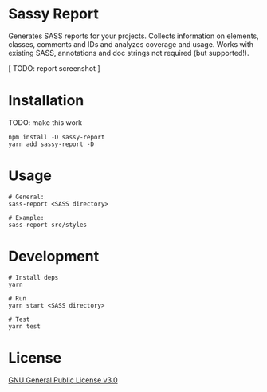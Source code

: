 # Sassy Report

Generates SASS reports for your projects. Collects information on elements, classes, comments and IDs and analyzes coverage and usage. Works with existing SASS, annotations and doc strings not required (but supported!).

[ TODO: report screenshot ]

# Installation

TODO: make this work

```
npm install -D sassy-report
yarn add sassy-report -D
```

# Usage

```
# General:
sass-report <SASS directory>

# Example:
sass-report src/styles
```

# Development

```
# Install deps
yarn

# Run
yarn start <SASS directory>

# Test
yarn test
```

# License

[GNU General Public License v3.0](https://github.com/ActionScripted/sassy-report/blob/master/LICENSE)
